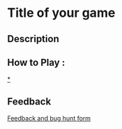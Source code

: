 # Title of your game

## Description

## How to Play :
[*](my_game.zip)
## Feedback
[Feedback and bug hunt form](https://docs.google.com/forms/d/e/1FAIpQLSfxbsnV476dAFNmYNAdO0cuDTNfjM9ufwpNfESghZZBd5-oiA/viewform?usp=sf_link)

